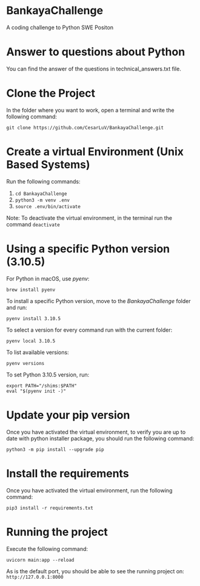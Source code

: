 # BankayaChallenge
A coding challenge to Python SWE Positon

# Answer to questions about Python
You can find the answer of the questions in technical_answers.txt file.

# Clone the Project

In the folder where you want to work, open a terminal and write the following command:
```
git clone https://github.com/CesarLuV/BankayaChallenge.git
```

# Create a virtual Environment (Unix Based Systems)

Run the following commands:

1. `cd BankayaChallenge`
2. `python3 -m venv .env`
3. `source .env/bin/activate`

Note: To deactivate the virtual environment, in the terminal run the command `deactivate`

# Using a specific Python version (3.10.5)
For Python in macOS, use *pyenv*:

```brew install pyenv```

To install a specific Python version, move to the *BankayaChallenge* folder and run:

```pyenv install 3.10.5```

To select a version for every command run with the current folder:

```pyenv local 3.10.5```

To list available versions:

```pyenv versions```

To set Python 3.10.5 version, run:

```
export PATH="/shims:$PATH"
eval "$(pyenv init -)"
```

# Update your pip version
Once you have activated the virtual environment, to verify you are up to date with python installer package, you should run the following command:
```
python3 -m pip install --upgrade pip
```

# Install the requirements
Once you have activated the virtual environment, run the following command:
```
pip3 install -r requirements.txt
```

# Running the project
Execute the following command:

```uvicorn main:app --reload```

As is the default port, you should be able to see the running project on: 
```http://127.0.0.1:8000```